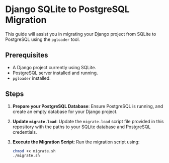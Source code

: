# Django SQLite to PostgreSQL Migration

This guide will assist you in migrating your Django project from SQLite to PostgreSQL using the `pgloader` tool.

## Prerequisites

- A Django project currently using SQLite.
- PostgreSQL server installed and running.
- `pgloader` installed.

## Steps

1. **Prepare your PostgreSQL Database**:
   Ensure PostgreSQL is running, and create an empty database for your Django project.

2. **Update `migrate.load`**:
   Update the `migrate.load` script file provided in this repository with the paths to your SQLite database and PostgreSQL credentials.

3. **Execute the Migration Script**:
   Run the migration script using:
   ```bash
   chmod +x migrate.sh
   ./migrate.sh

